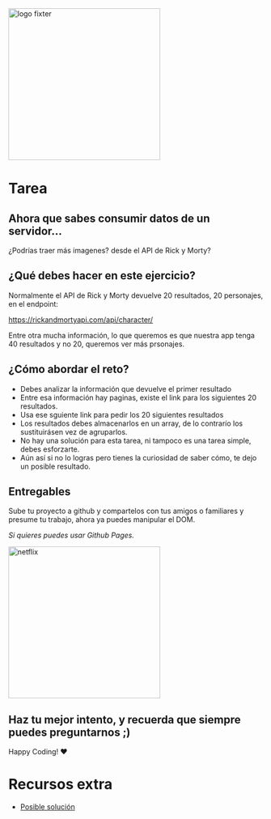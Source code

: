 <img alt="logo fixter" width="300" src="https://fixter.camp/static/media/geek_completo.7e1e87a7.png" />

# Tarea 
## Ahora que sabes consumir datos de un servidor...

¿Podrías traer más imagenes? desde el API de Rick y Morty?

## ¿Qué debes hacer en este ejercicio?
Normalmente el API de Rick y Morty devuelve 20 resultados, 20 personajes, en el endpoint: 

https://rickandmortyapi.com/api/character/

Entre otra mucha información, lo que queremos es que nuestra app tenga 40 resultados y no 20, queremos ver más prsonajes.

## ¿Cómo abordar el reto?
* Debes analizar la información que devuelve el primer resultado
* Entre esa información hay paginas, existe el link para los siguientes 20 resultados.
* Usa ese sguiente link para pedir los 20 siguientes resultados
* Los resultados debes almacenarlos en un array, de lo contrarío los sustituirásen vez de agruparlos.
* No hay una solución para esta tarea, ni tampoco es una tarea simple, debes esforzarte.
* Aún así si no lo logras pero tienes la curiosidad de saber cómo, te dejo un posible resultado.

## Entregables 
Sube tu proyecto a github y compartelos con tus amigos o familiares y presume tu trabajo, ahora ya puedes manipular el DOM.

*Si quieres puedes usar Github Pages.*

<img width="300px" src="https://miro.medium.com/max/3200/1*-yw3mCIfvJotovxiydYa1w.jpeg" alt="netflix">


## Haz tu mejor intento, y recuerda que siempre puedes preguntarnos ;)

Happy Coding!  ❤

# Recursos extra
* [Posible solución](https://gist.github.com/HectorBlisS/44f9a67735efa8d3e5acf1e94a1de3c4)